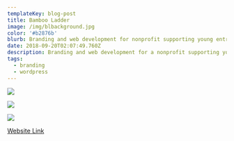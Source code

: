 ```yaml
---
templateKey: blog-post
title: Bamboo Ladder
image: /img/blbackground.jpg
color: '#b2876b'
blurb: Branding and web development for nonprofit supporting young entrepreneurs
date: 2018-09-20T02:07:49.760Z
description: Branding and web development for a nonprofit supporting young entrepreneurs.
tags:
  - branding
  - wordpress
---
```

![](/img/blbackground-2x.jpg)

![](/img/screen-shot-2019-08-04-at-7.11.50-pm.jpg)

![](/img/screen-shot-2019-08-04-at-7.12.06-pm.png)

[Website Link](https://bambooladder.org/)
